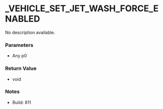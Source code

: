 # _VEHICLE_SET_JET_WASH_FORCE_ENABLED

No description available.

### Parameters
* Any p0

### Return Value
* void

### Notes
* Build: 811

